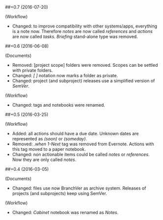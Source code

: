 ##+0.7 (2016-07-20)

(Workflow)
- Changed: to improve compatibility with other systems/apps, everything is a note now. Therefore *notes* are now called *references* and *actions* are now called *tasks*. *Briefing* stand-alone type was removed.

##+0.6 (2016-06-08)

(Documents)
- Removed: [project scope] folders were removed. Scopes can be settled with private folders.
- Changed: *[ ]* notation now marks a folder as private.
- Changed: project (and subproject) releases use a simplified version of *SemVer*.

(Workflow)
- Changed: tags and notebooks were renamed.

##+0.5 (2016-03-25)

(Workflow)
- Added: all actions should have a due date. Unknown dates are represented as *(soon)* or *(someday)*.
- Removed: *.when* *1-Next* tag was removed from Evernote. Actions with this tag moved to a paper notebook.
- Changed: non actionable items could be called *notes* or *references*. Now they are only called *notes*.

##+0.4 (2016-03-05)

(Documents)
- Changed: files use now BranchVer as archive system. Releases of projects (and subprojects) keep using SemVer.

(Workflow)
- Changed: *Cabinet* notebook was renamed as *Notes*.
